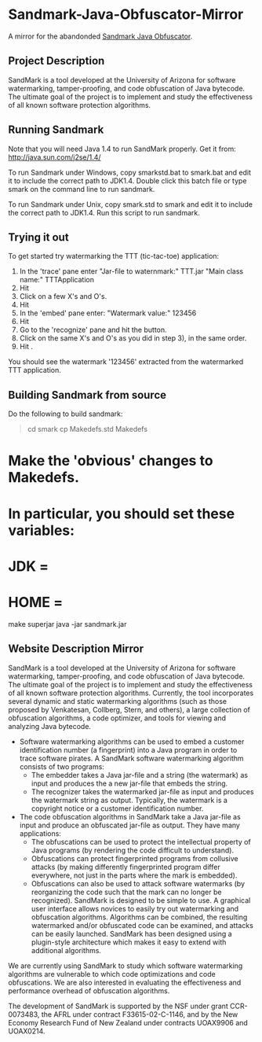 # Sandmark-Java-Obfuscator-Mirror
A mirror for the abandonded [Sandmark Java Obfuscator](http://sandmark.cs.arizona.edu/index.html).

## Project Description

SandMark is a tool developed at the University of Arizona for software
watermarking, tamper-proofing, and code obfuscation of Java
bytecode. The ultimate goal of the project is to implement and study
the effectiveness of all known software protection algorithms.

Running Sandmark
----------------

Note that you will need Java 1.4 to run SandMark properly.
Get it from:
   http://java.sun.com/j2se/1.4/

To run Sandmark under Windows, copy smarkstd.bat to smark.bat and edit
it to include the correct path to JDK1.4.  Double click this batch
file or type smark on the command line to run sandmark.

To run Sandmark under Unix, copy smark.std to smark and edit it to
include the correct path to JDK1.4.  Run this script to run sandmark.

Trying it out
-------------

To get started try watermarking the TTT (tic-tac-toe)
application:
   1) In the 'trace' pane enter
         "Jar-file to waternmark:" TTT.jar
         "Main class name:"        TTTApplication
   2) Hit <START>
   3) Click on a few X's and O's.
   4) Hit <DONE>
   5) In the 'embed' pane enter:
         "Watermark value:" 123456
   6) Hit <EMBED>
   7) Go to the 'recognize' pane and hit the <START> button.
   8) Click on the same X's and O's as you did in step 3),
      in the same order.
   9) Hit <DONE>.

You should see the watermark '123456' extracted from the 
watermarked TTT application.

Building Sandmark from source
-----------------------------

Do the following to build sandmark:
> cd smark
> cp Makedefs.std Makedefs
# Make the 'obvious' changes to Makedefs.
# In particular, you should set these variables:
#   JDK =
#   HOME = 

make superjar
java -jar sandmark.jar

## Website Description Mirror

SandMark is a tool developed at the University of Arizona for software watermarking, tamper-proofing, and code obfuscation of Java bytecode. The ultimate goal of the project is to implement and study the effectiveness of all known software protection algorithms. Currently, the tool incorporates several dynamic and static watermarking algorithms (such as those proposed by Venkatesan, Collberg, Stern, and others), a large collection of obfuscation algorithms, a code optimizer, and tools for viewing and analyzing Java bytecode.
* Software watermarking algorithms can be used to embed a customer identification number (a fingerprint) into a Java program in order to trace software pirates. A SandMark software watermarking algorithm consists of two programs:
    * The embedder takes a Java jar-file and a string (the watermark) as input and produces the a new jar-file that embeds the string.
    * The recognizer takes the watermarked jar-file as input and produces the watermark string as output.
Typically, the watermark is a copyright notice or a customer identification number.
* The code obfuscation algorithms in SandMark take a Java jar-file as input and produce an obfuscated jar-file as output. They have many applications:
    * The obfuscations can be used to protect the intellectual property of Java programs (by rendering the code difficult to understand).
    * Obfuscations can protect fingerprinted programs from collusive attacks (by making differently fingerprinted program differ everywhere, not just in the parts where the mark is embedded).
    * Obfuscations can also be used to attack software watermarks (by reorganizing the code such that the mark can no longer be recognized).
SandMark is designed to be simple to use. A graphical user interface allows novices to easily try out watermarking and obfuscation algorithms. Algorithms can be combined, the resulting watermarked and/or obfuscated code can be examined, and attacks can be easily launched. SandMark has been designed using a plugin-style architecture which makes it easy to extend with additional algorithms.

We are currently using SandMark to study which software watermarking algorithms are vulnerable to which code optimizations and code obfuscations. We are also interested in evaluating the effectiveness and performance overhead of obfuscation algorithms.

 

 

The development of SandMark is supported by the NSF under grant CCR-0073483, the AFRL under contract F33615-02-C-1146, and by the New Economy Research Fund of New Zealand under contracts UOAX9906 and UOAX0214.
